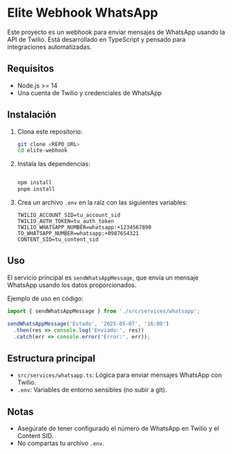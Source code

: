 # Elite Webhook WhatsApp

Este proyecto es un webhook para enviar mensajes de WhatsApp usando la API de Twilio. Está desarrollado en TypeScript y pensado para integraciones automatizadas.

## Requisitos

- Node.js >= 14
- Una cuenta de Twilio y credenciales de WhatsApp

## Instalación

1. Clona este repositorio:
   ```bash
   git clone <REPO_URL>
   cd elite-webhook
   ```
2. Instala las dependencias:
   ```bash

   npm install
   pnpm install

   ```

3. Crea un archivo `.env` en la raíz con las siguientes variables:
   ```env
   TWILIO_ACCOUNT_SID=tu_account_sid
   TWILIO_AUTH_TOKEN=tu_auth_token
   TWILIO_WHATSAPP_NUMBER=whatsapp:+1234567890
   TO_WHATSAPP_NUMBER=whatsapp:+0987654321
   CONTENT_SID=tu_content_sid
   ```

## Uso

El servicio principal es `sendWhatsAppMessage`, que envía un mensaje WhatsApp usando los datos proporcionados.

Ejemplo de uso en código:
```typescript
import { sendWhatsAppMessage } from './src/services/whatsapp';

sendWhatsAppMessage('Estado', '2025-05-07', '16:00')
  .then(res => console.log('Enviado:', res))
  .catch(err => console.error('Error:', err));
```

## Estructura principal

- `src/services/whatsapp.ts`: Lógica para enviar mensajes WhatsApp con Twilio.
- `.env`: Variables de entorno sensibles (no subir a git).

## Notas
- Asegúrate de tener configurado el número de WhatsApp en Twilio y el Content SID.
- No compartas tu archivo `.env`.

